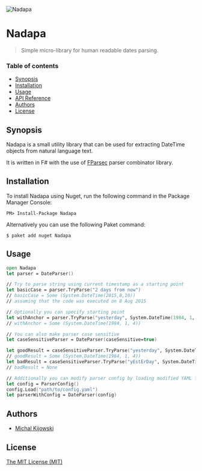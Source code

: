 ![Nadapa](https://lh3.googleusercontent.com/CyGGnsOjYmE05xJWGtYOuFBdq45ytWSXx9NRpfOjeVs=w859-h282-no)

# Nadapa
> Simple micro-library for human readable dates parsing.

### Table of contents
* [Synopsis](#synopsis)
* [Installation](#installation)
* [Usage](#usage)
* [API Reference](#api-reference)
* [Authors](#authors)
* [License](#license)

## Synopsis
Nadapa is a small utility library that can be used for extracting DateTime objects from natural language text.

It is written in F# with the use of [FParsec](http://www.quanttec.com/fparsec/) parser combinator library.
## Installation
To install Nadapa using Nuget, run the following command in the Package Manager Console:
```
PM> Install-Package Nadapa 
```
Alternatively you can use the following Paket command:
```
$ paket add nuget Nadapa
```

## Usage
```fsharp
open Nadapa
let parser = DateParser()

// Try to parse string using current timestamp as a starting point
let basicCase = parser.TryParse("2 days from now")
// basicCase = Some (System.DateTime(2015,8,10))
// assuming that the code was executed on 8 Aug 2015

// Optionally you can specify starting point
let withAnchor = parser.TryParse("yesterday", System.DateTime(1984, 1, 5))
// withAnchor = Some (System.DateTime(1984, 1, 4))

// You can also make parser case sensitive
let caseSensitiveParser = DateParser(caseSensitive=true)

let goodResult = caseSensitiveParser.TryParse("yesterday", System.DateTime(1984, 1, 5))
// goodResult = Some (System.DateTime(1984, 1, 4))
let badResult = caseSensitiveParser.TryParse("yEstErDay", System.DateTime(1984, 1, 5))
// badResult = None

// Additionally you can modify parser config by loading modified YAML file
let config = ParserConfig()
config.Load("path/to/config.yaml")
let parserWithConfig = DateParser(config)
```

## Authors
* [Michal Kijowski](michal.kijowski@hotmail.com)

## License
[The MIT License (MIT)](LICENSE.txt)
